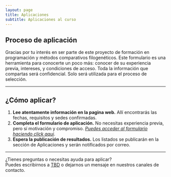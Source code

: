 ```yaml
---
layout: page
title: Aplicaciones
subtitle: Aplicaciones al curso
---
```


## Proceso de aplicación

Gracias por tu interés en ser parte de este proyecto de formación en programación y métodos comparativos filogenéticos. Este formulario es una herramienta para conocerte un poco más: conocer de su experiencia previa,  intereses, y condiciones de acceso. Toda la información que compartas será confidencial. Solo será utilizada para el proceso de selección.

---

## ¿Cómo aplicar?

1. **Lee atentamente información en la pagina web.** Allí encontrarás las fechas, requisitos y sedes confirmadas.
2. **Completa el formulario de aplicación.** No necesitas experiencia previa, pero sí motivación y compromiso. [*Puedes acceder al formulario haciendo click aqui*](https://nextcloud.datadiversitylab.synology.me/apps/forms/s/ybJmkt7cW7o4nHF3nQs49nFx).
3. **Espera la publicación de resultados.** Los listados se publicarán en la sección de Aplicaciones y serán notificados por correo.

---

¿Tienes preguntas o necesitas ayuda para aplicar?  
Puedes escribirnos a [TBD](mailto:TBD) o dejarnos un mensaje en nuestros canales de contacto.

